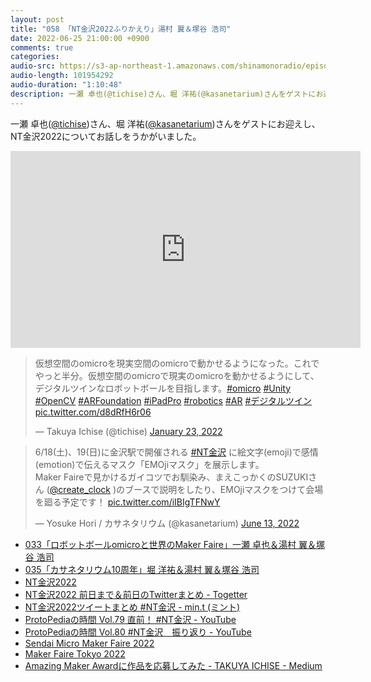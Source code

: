 ```yaml
---
layout: post
title: "058 「NT金沢2022ふりかえり」湯村 翼＆塚谷 浩司"
date: 2022-06-25 21:00:00 +0900
comments: true
categories:
audio-src: https://s3-ap-northeast-1.amazonaws.com/shinamonoradio/episodes/058.mp3
audio-length: 101954292
audio-duration: "1:10:48"
description: 一瀬 卓也(@tichise)さん、堀 洋祐(@kasanetarium)さんをゲストにお迎えし、NT金沢2022についてお話しをうかがいました。
---
```

一瀬 卓也([@tichise](https://twitter.com/tichise))さん、堀 洋祐([@kasanetarium](https://twitter.com/kasanetarium))さんをゲストにお迎えし、NT金沢2022についてお話しをうかがいました。

<iframe width="560" height="315" src="https://www.youtube.com/embed/TQJEeV_mXis" frameborder="0" allowfullscreen></iframe>

<blockquote class="twitter-tweet"><p lang="ja" dir="ltr">仮想空間のomicroを現実空間のomicroで動かせるようになった。これでやっと半分。仮想空間のomicroで現実のomicroを動かせるようにして、デジタルツインなロボットボールを目指します。<a href="https://twitter.com/hashtag/omicro?src=hash&amp;ref_src=twsrc%5Etfw">#omicro</a> <a href="https://twitter.com/hashtag/Unity?src=hash&amp;ref_src=twsrc%5Etfw">#Unity</a> <a href="https://twitter.com/hashtag/OpenCV?src=hash&amp;ref_src=twsrc%5Etfw">#OpenCV</a> <a href="https://twitter.com/hashtag/ARFoundation?src=hash&amp;ref_src=twsrc%5Etfw">#ARFoundation</a> <a href="https://twitter.com/hashtag/iPadPro?src=hash&amp;ref_src=twsrc%5Etfw">#iPadPro</a> <a href="https://twitter.com/hashtag/robotics?src=hash&amp;ref_src=twsrc%5Etfw">#robotics</a> <a href="https://twitter.com/hashtag/AR?src=hash&amp;ref_src=twsrc%5Etfw">#AR</a> <a href="https://twitter.com/hashtag/%E3%83%87%E3%82%B8%E3%82%BF%E3%83%AB%E3%83%84%E3%82%A4%E3%83%B3?src=hash&amp;ref_src=twsrc%5Etfw">#デジタルツイン</a> <a href="https://t.co/d8dRfH6r06">pic.twitter.com/d8dRfH6r06</a></p>&mdash; Takuya Ichise (@tichise) <a href="https://twitter.com/tichise/status/1485171359269679106?ref_src=twsrc%5Etfw">January 23, 2022</a></blockquote> <script async src="https://platform.twitter.com/widgets.js" charset="utf-8"></script>

<blockquote class="twitter-tweet"><p lang="ja" dir="ltr">6/18(土)、19(日)に金沢駅で開催される <a href="https://twitter.com/hashtag/NT%E9%87%91%E6%B2%A2?src=hash&amp;ref_src=twsrc%5Etfw">#NT金沢</a> に絵文字(emoji)で感情(emotion)で伝えるマスク「EMOjiマスク」を展示します。<br>Maker Faireで見かけるガイコツでお馴染み、まえこっかくのSUZUKIさん (<a href="https://twitter.com/create_clock?ref_src=twsrc%5Etfw">@create_clock</a> )のブースで説明をしたり、EMOjiマスクをつけて会場を廻る予定です！ <a href="https://t.co/iIBIgTFNwY">pic.twitter.com/iIBIgTFNwY</a></p>&mdash; Yosuke Hori / カサネタリウム (@kasanetarium) <a href="https://twitter.com/kasanetarium/status/1536287263893516288?ref_src=twsrc%5Etfw">June 13, 2022</a></blockquote> <script async src="https://platform.twitter.com/widgets.js" charset="utf-8"></script>

- [033「ロボットボールomicroと世界のMaker Faire」一瀬 卓也＆湯村 翼＆塚谷 浩司](http://shinamonoradio.github.io/blog/2020/04/11/033/)
- [035「カサネタリウム10周年」堀 洋祐＆湯村 翼＆塚谷 浩司](http://shinamonoradio.github.io/blog/2020/05/16/035/)
- [NT金沢2022](https://wiki.nicotech.jp/nico_tech/index.php?NT%E9%87%91%E6%B2%A22022)
- [NT金沢2022 前日まで＆前日のTwitterまとめ - Togetter](https://togetter.com/li/1903195)
- [NT金沢2022ツイートまとめ #NT金沢 - min.t (ミント)](https://min.togetter.com/qvccuLm)
- [ProtoPediaの時間 Vol.79 直前！ #NT金沢 - YouTube](https://www.youtube.com/watch?v=lrvHItT9ByI)
- [ProtoPediaの時間 Vol.80 #NT金沢　振り返り - YouTube](https://www.youtube.com/watch?v=sAFVgcit8iM)
- [Sendai Micro Maker Faire 2022](https://makezine.jp/event/makerfaire/smmf2022/)
- [Maker Faire Tokyo 2022](https://makezine.jp/event/mft2022/)
- [Amazing Maker Awardに作品を応募してみた - TAKUYA ICHISE - Medium](https://medium.com/tichise/amazing-maker-award%E3%81%AB%E4%BD%9C%E5%93%81%E3%82%92%E5%BF%9C%E5%8B%9F%E3%81%97%E3%81%A6%E3%81%BF%E3%81%9F-3c8642b19918)